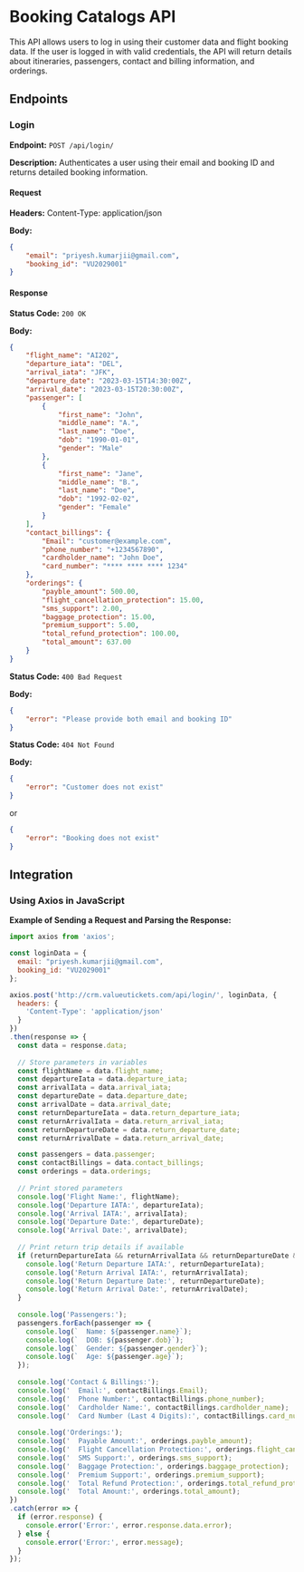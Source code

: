 # Booking Catalogs API

This API allows users to log in using their customer data and flight booking data. If the user is logged in with valid credentials, the API will return details about itineraries, passengers, contact and billing information, and orderings.

## Endpoints

### Login

**Endpoint:** `POST /api/login/`

**Description:** Authenticates a user using their email and booking ID and returns detailed booking information.

#### Request

**Headers:**
Content-Type: application/json

**Body:**

```json
{
    "email": "priyesh.kumarjii@gmail.com",
    "booking_id": "VU2029001"
}
```

#### Response

**Status Code:** `200 OK`

**Body:**
```json
{
    "flight_name": "AI202",
    "departure_iata": "DEL",
    "arrival_iata": "JFK",
    "departure_date": "2023-03-15T14:30:00Z",
    "arrival_date": "2023-03-15T20:30:00Z",
    "passenger": [
        {
            "first_name": "John",
            "middle_name": "A.",
            "last_name": "Doe",
            "dob": "1990-01-01",
            "gender": "Male"
        },
        {
            "first_name": "Jane",
            "middle_name": "B.",
            "last_name": "Doe",
            "dob": "1992-02-02",
            "gender": "Female"
        }
    ],
    "contact_billings": {
        "Email": "customer@example.com",
        "phone_number": "+1234567890",
        "cardholder_name": "John Doe",
        "card_number": "**** **** **** 1234"
    },
    "orderings": {
        "payble_amount": 500.00,
        "flight_cancellation_protection": 15.00,
        "sms_support": 2.00,
        "baggage_protection": 15.00,
        "premium_support": 5.00,
        "total_refund_protection": 100.00,
        "total_amount": 637.00
    }
}
```

**Status Code:** `400 Bad Request`

**Body:**
```json
{
    "error": "Please provide both email and booking ID"
}
```

**Status Code:** `404 Not Found`

**Body:**
```json
{
    "error": "Customer does not exist"
}
```
or
```json
{
    "error": "Booking does not exist"
}
```

## Integration

### Using Axios in JavaScript

**Example of Sending a Request and Parsing the Response:**

```javascript
import axios from 'axios';

const loginData = {
  email: "priyesh.kumarjii@gmail.com",
  booking_id: "VU2029001"
};

axios.post('http://crm.valueutickets.com/api/login/', loginData, {
  headers: {
    'Content-Type': 'application/json'
  }
})
.then(response => {
  const data = response.data;
  
  // Store parameters in variables
  const flightName = data.flight_name;
  const departureIata = data.departure_iata;
  const arrivalIata = data.arrival_iata;
  const departureDate = data.departure_date;
  const arrivalDate = data.arrival_date;
  const returnDepartureIata = data.return_departure_iata;
  const returnArrivalIata = data.return_arrival_iata;
  const returnDepartureDate = data.return_departure_date;
  const returnArrivalDate = data.return_arrival_date;

  const passengers = data.passenger;
  const contactBillings = data.contact_billings;
  const orderings = data.orderings;
  
  // Print stored parameters
  console.log('Flight Name:', flightName);
  console.log('Departure IATA:', departureIata);
  console.log('Arrival IATA:', arrivalIata);
  console.log('Departure Date:', departureDate);
  console.log('Arrival Date:', arrivalDate);
  
  // Print return trip details if available
  if (returnDepartureIata && returnArrivalIata && returnDepartureDate && returnArrivalDate) {
    console.log('Return Departure IATA:', returnDepartureIata);
    console.log('Return Arrival IATA:', returnArrivalIata);
    console.log('Return Departure Date:', returnDepartureDate);
    console.log('Return Arrival Date:', returnArrivalDate);
  }
  
  console.log('Passengers:');
  passengers.forEach(passenger => {
    console.log(`  Name: ${passenger.name}`);
    console.log(`  DOB: ${passenger.dob}`);
    console.log(`  Gender: ${passenger.gender}`);
    console.log(`  Age: ${passenger.age}`);
  });
  
  console.log('Contact & Billings:');
  console.log('  Email:', contactBillings.Email);
  console.log('  Phone Number:', contactBillings.phone_number);
  console.log('  Cardholder Name:', contactBillings.cardholder_name);
  console.log('  Card Number (Last 4 Digits):', contactBillings.card_number);
  
  console.log('Orderings:');
  console.log('  Payable Amount:', orderings.payble_amount);
  console.log('  Flight Cancellation Protection:', orderings.flight_cancellation_protection);
  console.log('  SMS Support:', orderings.sms_support);
  console.log('  Baggage Protection:', orderings.baggage_protection);
  console.log('  Premium Support:', orderings.premium_support);
  console.log('  Total Refund Protection:', orderings.total_refund_protection);
  console.log('  Total Amount:', orderings.total_amount);
})
.catch(error => {
  if (error.response) {
    console.error('Error:', error.response.data.error);
  } else {
    console.error('Error:', error.message);
  }
});
```
